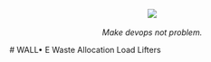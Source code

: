 <div style="text-align: center">
  <p align="center">
    <img src="https://raw.githubusercontent.com/cit965/kubewalle/main/docs/resources/logo.png">
    <br><br>
    <i>Make devops not problem.</i>
  </p>
</div>
# WALL• E
Waste Allocation Load Lifters
